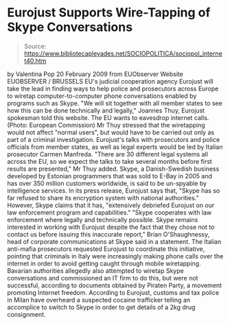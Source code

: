 # Eurojust Supports Wire-Tapping of Skype Conversations

> Source: https://www.bibliotecapleyades.net/SOCIOPOLITICA/sociopol_internet40.htm

by Valentina Pop
20 February 2009
from
EUObserver Website
EUOBSERVER / BRUSSELS
EU's judicial cooperation agency
Eurojust will take
the lead in finding ways to help police and prosecutors across Europe to
wiretap computer-to-computer phone conversations enabled by programs such as
Skype.
"We will sit together with all member states to see how this can be done
technically and legally," Joannes Thuy, Eurojust spokesman told this
website.
The EU wants to eavesdrop internet calls.
(Photo: European Commission)
Mr Thuy stressed that the wiretapping would not affect "normal users", but
would have to be carried out only as part of a criminal investigation.
Eurojust's talks with prosecutors and police officials from member states,
as well as legal experts would be led by Italian prosecutor Carmen Manfreda.
"There are 30 different legal systems all across the EU, so we expect the
talks to take several months before first results are presented," Mr Thuy
added.
Skype, a Danish-Swedish business developed by Estonian programmers that was
sold to E-Bay in 2005 and has over 350 million customers worldwide, is said
to be un-spyable by intelligence services.
In its press release, Eurojust says that,
"Skype has so far refused to share
its encryption system with national authorities."
However, Skype claims that it has,
"extensively debriefed Eurojust on our law
enforcement program and capabilities."
"Skype cooperates with law enforcement where legally and technically
possible. Skype remains interested in working with Eurojust despite the fact
that they chose not to contact us before issuing this inaccurate report,"
Brian O'Shaughnessy, head of corporate communications at Skype said in a
statement.
The Italian anti-mafia prosecutors requested Eurojust to coordinate this
initiative, pointing that criminals in Italy were increasingly making phone
calls over the internet in order to avoid getting caught through mobile
wiretapping.
Bavarian authorities allegedly also attempted to wiretap Skype conversations
and commissioned an IT firm to do this, but were not successful, according
to documents obtained by
Piraten Party, a movement promoting Internet
freedom.
According to Eurojust, customs and tax police in Milan have overheard a
suspected cocaine trafficker telling an accomplice to switch to Skype in
order to get details of a 2kg drug consignment.
